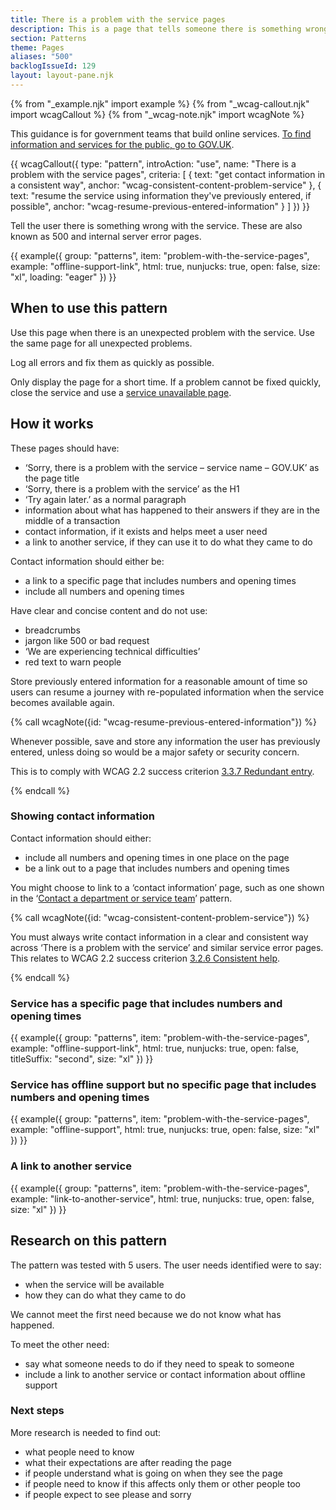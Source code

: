 ```yaml
---
title: There is a problem with the service pages
description: This is a page that tells someone there is something wrong with the service. They are also known as 500 pages
section: Patterns
theme: Pages
aliases: "500"
backlogIssueId: 129
layout: layout-pane.njk
---
```


{% from "_example.njk" import example %}
{% from "_wcag-callout.njk" import wcagCallout %}
{% from "_wcag-note.njk" import wcagNote %}

This guidance is for government teams that build online services. [To find information and services for the public, go to GOV.UK](https://www.gov.uk/).

{{ wcagCallout({
  type: "pattern",
  introAction: "use",
  name: "There is a problem with the service pages",
  criteria: [
    {
      text: "get contact information in a consistent way",
      anchor: "wcag-consistent-content-problem-service"
    },
    {
      text: "resume the service using information they've previously entered, if possible",
      anchor: "wcag-resume-previous-entered-information"
    }
  ]
}) }}

Tell the user there is something wrong with the service. These are also known as 500 and internal server error pages.

{{ example({ group: "patterns", item: "problem-with-the-service-pages", example: "offline-support-link", html: true, nunjucks: true, open: false, size: "xl", loading: "eager" }) }}

## When to use this pattern

Use this page when there is an unexpected problem with the service. Use the same page for all unexpected problems.

Log all errors and fix them as quickly as possible.

Only display the page for a short time. If a problem cannot be fixed quickly, close the service and use a [service unavailable page](/patterns/service-unavailable-pages/).

## How it works

These pages should have:

- ‘Sorry, there is a problem with the service – service name – GOV.UK’ as the page title
- ‘Sorry, there is a problem with the service’ as the H1
- ‘Try again later.’ as a normal paragraph
- information about what has happened to their answers if they are in the middle of a transaction
- contact information, if it exists and helps meet a user need
- a link to another service, if they can use it to do what they came to do

Contact information should either be:

- a link to a specific page that includes numbers and opening times
- include all numbers and opening times

Have clear and concise content and do not use:

- breadcrumbs
- jargon like 500 or bad request
- ‘We are experiencing technical difficulties’
- red text to warn people

Store previously entered information for a reasonable amount of time so users can resume a journey with re-populated information when the service becomes available again.

{% call wcagNote({id: "wcag-resume-previous-entered-information"}) %}

<p>Whenever possible, save and store any information the user has previously entered, unless doing so would be a major safety or security concern.</p>
<p>This is to comply with WCAG 2.2 success criterion <a href="https://www.w3.org/WAI/WCAG22/Understanding/redundant-entry.html">3.3.7 Redundant entry</a>.</p>
{% endcall %}

### Showing contact information

Contact information should either:

- include all numbers and opening times in one place on the page
- be a link out to a page that includes numbers and opening times

You might choose to link to a ‘contact information’ page, such as one shown in the ‘[Contact a department or service team](https://design-system.service.gov.uk/patterns/contact-a-department-or-service-team/)’ pattern.

{% call wcagNote({id: "wcag-consistent-content-problem-service"}) %}

<p>You must always write contact information in a clear and consistent way across ‘There is a problem with the service’ and similar service error pages. This relates to WCAG 2.2 success criterion <a href="https://www.w3.org/WAI/WCAG22/Understanding/consistent-help.html">3.2.6 Consistent help</a>.</p>
{% endcall %}

### Service has a specific page that includes numbers and opening times

{{ example({ group: "patterns", item: "problem-with-the-service-pages", example: "offline-support-link", html: true, nunjucks: true, open: false, titleSuffix: "second", size: "xl" }) }}

### Service has offline support but no specific page that includes numbers and opening times

{{ example({ group: "patterns", item: "problem-with-the-service-pages", example: "offline-support", html: true, nunjucks: true, open: false, size: "xl" }) }}

### A link to another service

{{ example({ group: "patterns", item: "problem-with-the-service-pages", example: "link-to-another-service", html: true, nunjucks: true, open: false, size: "xl" }) }}

## Research on this pattern

The pattern was tested with 5 users. The user needs identified were to say:

- when the service will be available
- how they can do what they came to do

We cannot meet the first need because we do not know what has happened.

To meet the other need:

- say what someone needs to do if they need to speak to someone
- include a link to another service or contact information about offline support

### Next steps

More research is needed to find out:

- what people need to know
- what their expectations are after reading the page
- if people understand what is going on when they see the page
- if people need to know if this affects only them or other people too
- if people expect to see please and sorry
